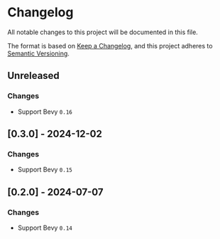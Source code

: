 # Changelog

All notable changes to this project will be documented in this file.

The format is based on [Keep a Changelog](https://keepachangelog.com/en/1.0.0/),
and this project adheres to [Semantic Versioning](https://semver.org/spec/v2.0.0.html).

## Unreleased

### Changes
* Support Bevy `0.16`

## [0.3.0] - 2024-12-02

### Changes
* Support Bevy `0.15`

## [0.2.0] - 2024-07-07

### Changes
* Support Bevy `0.14`
